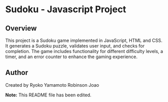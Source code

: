 # Sudoku - Javascript Project

## Overview

This project is a Sudoku game implemented in JavaScript, HTML and CSS. It generates a Sudoku puzzle, validates user input, and checks for completion. The game includes functionality for different difficulty levels, a timer, and an error counter to enhance the gaming experience.

## Author

Created by Ryoko Yamamoto
Robinson
Joao

**Note:** This README file has been edited.
